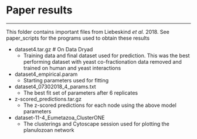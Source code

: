 # Paper results
-------------------

This folder contains important files from Liebeskind *et al.* 2018. See paper_scripts for the programs used to 
obtain these results

 - dataset4.tar.gz # On Data Dryad 
    - Training data and final dataset used for prediction. This was the best performing dataset with yeast co-fractionation data
    removed and trained on human and yeast interactions
 - dataset4_empirical.param
    - Starting parameters used for fitting
 - dataset4_07302018_4_params.txt
    - The best fit set of parameters after 6 replicates
 - z-scored_predictions.tar.gz
    - The z-scored predictions for each node using the above model parameters
 - dataset-11-4_Eumetazoa_ClusterONE
    - The clusterings and Cytoscape session used for plotting the planulozoan network 
